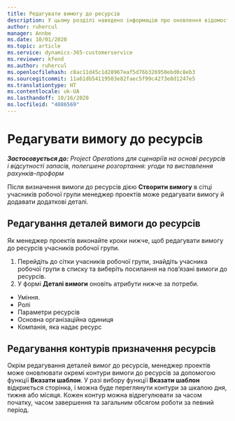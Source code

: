 ```yaml
---
title: Редагувати вимогу до ресурсів
description: У цьому розділі наведено інформацію про оновлення відомостей вимоги до ресурсів.
author: ruhercul
manager: Annbe
ms.date: 10/01/2020
ms.topic: article
ms.service: dynamics-365-customerservice
ms.reviewer: kfend
ms.author: ruhercul
ms.openlocfilehash: c8ac11d45c1d28967eaf5d76b326950ebd0c8eb3
ms.sourcegitcommit: 11a61db54119503e82faec5f99c4273e8d1247e5
ms.translationtype: HT
ms.contentlocale: uk-UA
ms.lasthandoff: 10/16/2020
ms.locfileid: "4086569"
---
```

# <a name="edit-a-resource-requirement"></a>Редагувати вимогу до ресурсів

_**Застосовується до:** Project Operations для сценаріїв на основі ресурсів і відсутності запасів, полегшене розгортання: угоди та виставлення рахунків-проформ_

Після визначення вимоги до ресурсів дією **Створити вимогу** в сітці учасників робочої групи менеджер проектів може редагувати вимогу й додавати додаткові деталі.

## <a name="edit-resource-requirement-details"></a>Редагування деталей вимоги до ресурсів

Як менеджер проектів виконайте кроки нижче, щоб редагувати вимогу до ресурсів учасників робочої групи.

1. Перейдіть до сітки учасників робочої групи, знайдіть учасника робочої групи в списку та виберіть посилання на пов’язані вимоги до ресурсів.
2. У формі **Деталі вимоги** оновіть атрибути нижче за потреби.

- Уміння.
- Ролі
- Параметри ресурсів
- Основна організаційна одиниця
- Компанія, яка надає ресурс

## <a name="edit-resource-assignment-contours"></a>Редагування контурів призначення ресурсів

Окрім редагування деталей вимог до ресурсів, менеджер проектів може оновлювати окремі контури вимоги до ресурсів за допомогою функції **Вказати шаблон**. У разі вибору функції **Вказати шаблон** відкриється сторінка, і можна буде переглянути контури за шкалою дня, тижня або місяця. Кожен контур можна відрегулювати за часом початку, часом завершення та загальним обсягом роботи за певний період.